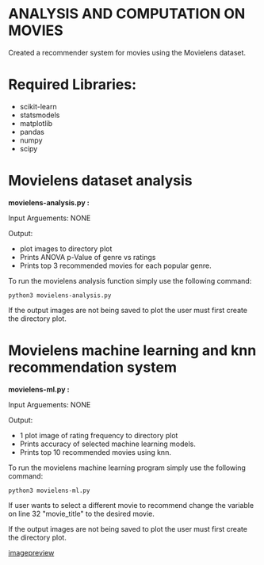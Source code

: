 # **ANALYSIS AND COMPUTATION ON MOVIES**
Created a recommender system for movies using the Movielens dataset.

# Required Libraries:
* scikit-learn
* statsmodels
* matplotlib
* pandas
* numpy
* scipy

# Movielens dataset analysis

**movielens-analysis.py :**

Input Arguements: NONE

Output:
  * plot images to directory plot
  * Prints ANOVA p-Value of genre vs ratings
  * Prints top 3 recommended movies for each popular genre.


To run the movielens analysis function simply use the following command:

`python3 movielens-analysis.py`

If the output images are not being saved to plot the user must first create the
directory plot.

# Movielens machine learning and knn recommendation system

**movielens-ml.py :**

Input Arguements: NONE

Output:
  * 1 plot image of rating frequency to directory plot
  * Prints accuracy of selected machine learning models.
  * Prints top 10 recommended movies using knn.


To run the movielens machine learning program simply use the following command:

`python3 movielens-ml.py`

If user wants to select a different movie to recommend change the variable
on line 32 "movie_title" to the desired movie.

If the output images are not being saved to plot the user must first create the
directory plot.

[imagepreview](/imgpreview.png)
